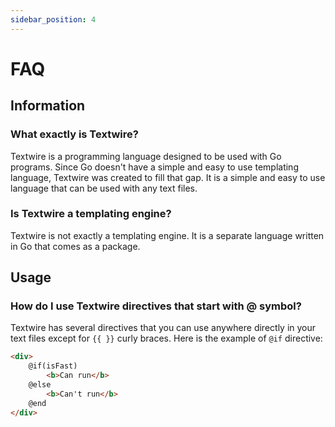 ```yaml
---
sidebar_position: 4
---
```


# FAQ

## Information

### What exactly is Textwire?

Textwire is a programming language designed to be used with Go programs. Since Go doesn't have a simple and easy to use templating language, Textwire was created to fill that gap. It is a simple and easy to use language that can be used with any text files.


### Is Textwire a templating engine?

Textwire is not exactly a templating engine. It is a separate language written in Go that comes as a package.

## Usage

### How do I use Textwire directives that start with @ symbol?

Textwire has several directives that you can use anywhere directly in your text files except for `{{ }}` curly braces. Here is the example of `@if` directive:

```html
<div>
    @if(isFast)
        <b>Can run</b>
    @else
        <b>Can't run</b>
    @end
</div>
```